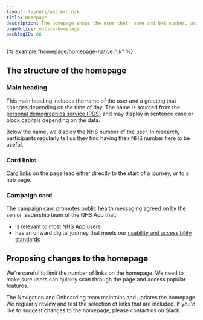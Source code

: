 ```yaml
---
layout: layouts/pattern.njk
title: Homepage
description: The homepage shows the user their name and NHS number, and gives links to the most popular parts of the NHS App. We work this out using Adobe Analytics and user feedback. The homepage is also used to promote important health campaigns. 
pageNotice: notice-homepage
backlogID: 66
---
```


{% example "homepage/homepage-native.njk" %}

## The structure of the homepage

### Main heading

This main heading includes the name of the user and a greeting that changes depending on the time of day. The name is sourced from the [personal demographics service (PDS)](https://digital.nhs.uk/services/personal-demographics-service) and may display in sentence case or block capitals depending on the data.

Below the name, we display the NHS number of the user. In research, participants regularly tell us they find having their NHS number here to be useful.

### Card links

[Card links](/components/card-links/) on the page lead either directly to the start of a journey, or to a hub page.

### Campaign card

The campaign card promotes public health messaging agreed on by the senior leadership team of the NHS App that:

- is relevant to most NHS App users
- has an onward digital journey that meets our [usability and accessibility standards](https://digital.nhs.uk/services/nhs-app/how-to-integrate-with-the-nhs-app/standards-for-nhs-app-integration)

## Proposing changes to the homepage

We’re careful to limit the number of links on the homepage. We need to make sure users can quickly scan through the page and access popular features.

The Navigation and Onboarding team maintains and updates the homepage. We regularly review and test the selection of links that are included. If you'd like to suggest changes to the homepage, please contact us on Slack.
